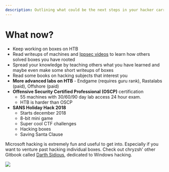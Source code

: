 ```yaml
---
description: Outlining what could be the next steps in your hacker carreer
---
```


# What now?

* Keep working on boxes on HTB
* Read writeups of machines and [Ippsec videos](https://www.youtube.com/channel/UCa6eh7gCkpPo5XXUDfygQQA) to learn how others solved boxes you have rooted
* Spread your knowledge by teaching others what you have learned and maybe even make some short writeups of boxes
* Read some books on hacking subjects that interest you
* **More advanced labs on HTB** - Endgame \(requires guru rank\), Rastalabs \(paid\), Offshore \(paid\)
* **Offensive Security Certified Professional \(OSCP\)** certification
  * 55 machines with 30/60/90 day lab access 24 hour exam.
  * HTB is harder than OSCP
* **SANS Holiday Hack 2018** 
  * Starts december 2018
  * 8-bit mini game
  * Super cool CTF challenges
  * Hacking boxes
  * Saving Santa Clause

Microsoft hacking is extremely fun and useful to get into. Especially if you want to venture past hacking individual boxes. Check out chryzsh' other Gitbook called [Darth Sidious](https://hunter2.gitbook.io/darthsidious/), dedicated to Windows hacking.



![](https://lh3.googleusercontent.com/4D-jyn-zfGy01nL5pL5yEIq2pA-p0ZTdjvSBasc5KjNHQZFGufCut_k3hJxjbsdWP6UHbECKESnLexmN_RkpXQh7FkPyT1xhHP4EgWTd6K1GZsvozQHpuUtaiUKaXdLM4sxbXk41Ddc)


